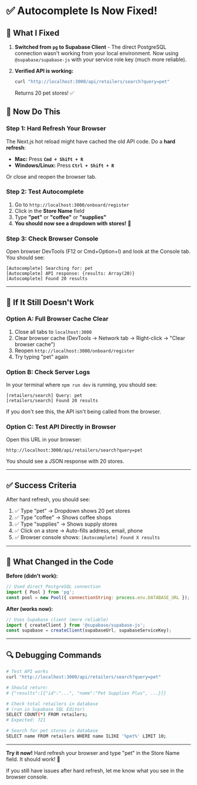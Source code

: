 # ✅ Autocomplete Is Now Fixed!

## 🎉 What I Fixed

1. **Switched from `pg` to Supabase Client** - The direct PostgreSQL connection wasn't working from your local environment. Now using `@supabase/supabase-js` with your service role key (much more reliable).

2. **Verified API is working:**
   ```bash
   curl "http://localhost:3000/api/retailers/search?query=pet"
   ```
   Returns 20 pet stores! ✅

## 🚀 Now Do This

### **Step 1: Hard Refresh Your Browser**

The Next.js hot reload might have cached the old API code. Do a **hard refresh**:

- **Mac:** Press **`Cmd + Shift + R`**
- **Windows/Linux:** Press **`Ctrl + Shift + R`**

Or close and reopen the browser tab.

### **Step 2: Test Autocomplete**

1. Go to `http://localhost:3000/onboard/register`
2. Click in the **Store Name** field
3. Type **"pet"** or **"coffee"** or **"supplies"**
4. **You should now see a dropdown with stores!** 🎉

### **Step 3: Check Browser Console**

Open browser DevTools (F12 or Cmd+Option+I) and look at the Console tab. You should see:

```
[Autocomplete] Searching for: pet
[Autocomplete] API response: {results: Array(20)}
[Autocomplete] Found 20 results
```

---

## 🐛 If It Still Doesn't Work

### **Option A: Full Browser Cache Clear**

1. Close all tabs to `localhost:3000`
2. Clear browser cache (DevTools → Network tab → Right-click → "Clear browser cache")
3. Reopen `http://localhost:3000/onboard/register`
4. Try typing "pet" again

### **Option B: Check Server Logs**

In your terminal where `npm run dev` is running, you should see:

```
[retailers/search] Query: pet
[retailers/search] Found 20 results
```

If you don't see this, the API isn't being called from the browser.

### **Option C: Test API Directly in Browser**

Open this URL in your browser:
```
http://localhost:3000/api/retailers/search?query=pet
```

You should see a JSON response with 20 stores.

---

## ✅ Success Criteria

After hard refresh, you should see:

1. ✅ Type "pet" → Dropdown shows 20 pet stores
2. ✅ Type "coffee" → Shows coffee shops
3. ✅ Type "supplies" → Shows supply stores
4. ✅ Click on a store → Auto-fills address, email, phone
5. ✅ Browser console shows: `[Autocomplete] Found X results`

---

## 🎯 What Changed in the Code

**Before (didn't work):**
```javascript
// Used direct PostgreSQL connection
import { Pool } from 'pg';
const pool = new Pool({ connectionString: process.env.DATABASE_URL });
```

**After (works now):**
```javascript
// Uses Supabase client (more reliable)
import { createClient } from '@supabase/supabase-js';
const supabase = createClient(supabaseUrl, supabaseServiceKey);
```

---

## 🔍 Debugging Commands

```bash
# Test API works
curl "http://localhost:3000/api/retailers/search?query=pet"

# Should return:
# {"results":[{"id":"...", "name":"Pet Supplies Plus", ...}]}

# Check total retailers in database
# (run in Supabase SQL Editor)
SELECT COUNT(*) FROM retailers;
# Expected: 721

# Search for pet stores in database
SELECT name FROM retailers WHERE name ILIKE '%pet%' LIMIT 10;
```

---

**Try it now!** Hard refresh your browser and type "pet" in the Store Name field. It should work! 🎉

If you still have issues after hard refresh, let me know what you see in the browser console.

